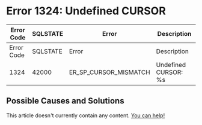 
# Error 1324: Undefined CURSOR


| Error Code | SQLSTATE | Error | Description |
| --- | --- | --- | --- |
| Error Code | SQLSTATE | Error | Description |
| 1324 | 42000 | ER_SP_CURSOR_MISMATCH | Undefined CURSOR: %s |




## Possible Causes and Solutions


This article doesn't currently contain any content. [You can help!](/en/writing-and-editing-knowledge-base-articles/)

